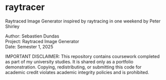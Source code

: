 # raytracer
Raytraced Image Generator inspired by raytracing in one weekend by Peter Shirley  

Author: Sebastien Dundas  
Project: Raytraced Image Generator  
Date: Semester 1, 2025  

IMPORTANT DISCLAIMER: This repository contains coursework completed as part of my university studies.
It is shared only as a portfolio demonstration.
Copying, redistributing, or submitting this code for academic credit violates academic integrity policies and is prohibited.
